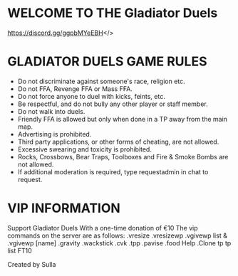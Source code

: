 # WELCOME TO THE **Gladiator Duels**
<a id="GLADIATOR DUELS DISCORD">https://discord.gg/ggpbMYeEBH</>

# GLADIATOR DUELS GAME RULES

- Do not discriminate against someone's race, religion etc. 
- Do not FFA, Revenge FFA or Mass FFA. 
- Do not force anyone to duel with kicks, feints, etc. 
- Be respectful, and do not bully any other player or staff member. 
- Do not walk into duels. 
- Friendly FFA is allowed but only when done in a TP away from the main map. 
- Advertising is prohibited. 
- Third party applications, or other forms of cheating, are not allowed. 
- Excessive swearing and toxicity is prohibited. 
- Rocks, Crossbows, Bear Traps, Toolboxes and Fire & Smoke Bombs are not allowed.
- If additional moderation is required, type requestadmin in chat to request.

# VIP INFORMATION

Support Gladiator Duels With a one-time donation of €10
The vip commands on the server are as follows:
.vresize
.vresizewp
.vgivewp list & .vgivewp [name]
.gravity
.wackstick
.cvk
.tpp
.pavise
.food
Help
.Clone
tp
tp list
FT10

Created by Sulla
